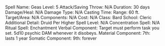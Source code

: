 
Spell Name: Geas
Level: 5
Attack/Saving Throw: N/A
Duration: 30 days
Damage/Heal: N/A
Damage Type: N/A
Casting Time: 
Range: 60 ft.
Target/Area: N/A
Components: N/A
Cost: N/A
Class: Bard
School:  Cleric
Additional Detail:  Druid
Per Higher Spell Level: N/A
Concentration Spell: N/A
Ritual Spell: Enchantment
Verbal Component: Target must perform task you set. 5d10 psychic DAM whenever it disobeys.
Material Component: 7th: lasts 1 year
Somatic Component: 9th: forever

